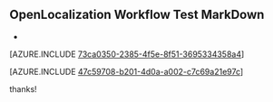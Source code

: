 ## OpenLocalization Workflow Test MarkDown
* 

[AZURE.INCLUDE [73ca0350-2385-4f5e-8f51-3695334358a4](calleeMd1.md)]



[AZURE.INCLUDE [47c59708-b201-4d0a-a002-c7c69a21e97c](calleeMd2.md)]

 
thanks!